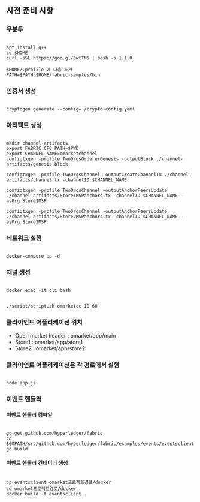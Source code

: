## 사전 준비 사항
### 우분투
<pre><code>
apt install g++
cd $HOME
curl -sSL https://goo.gl/6wtTN5 | bash -s 1.1.0

$HOME/.profile 에 다음 추가
PATH=$PATH:$HOME/fabric-samples/bin
</code></pre>

### 인증서 생성
<pre><code>
cryptogen generate --config=./crypto-config.yaml
</code></pre>

### 아티팩트 생성
<pre><code>
mkdir channel-artifacts
export FABRIC_CFG_PATH=$PWD
export CHANNEL_NAME=omarketchannel
configtxgen -profile TwoOrgsOrdererGenesis -outputBlock ./channel-artifacts/genesis.block

configtxgen -profile TwoOrgsChannel -outputCreateChannelTx ./channel-artifacts/channel.tx -channelID $CHANNEL_NAME

configtxgen -profile TwoOrgsChannel -outputAnchorPeersUpdate ./channel-artifacts/Store1MSPanchors.tx -channelID $CHANNEL_NAME -asOrg Store1MSP

configtxgen -profile TwoOrgsChannel -outputAnchorPeersUpdate ./channel-artifacts/Store2MSPanchors.tx -channelID $CHANNEL_NAME -asOrg Store2MSP
</code></pre>

### 네트워크 실행
<pre><code>
docker-compose up -d
</code></pre>

### 채널 생성
<pre><code>
docker exec -it cli bash
</code></pre>

<pre><code>
./script/script.sh omarketcc 10 60
</code></pre>

### 클라이언트 어플리케이션 위치
* Open market header : omarket/app/main
* Store1             : omarket/app/store1
* Store2             : omarket/app/store2

### 클라이언트 어플리케이션은 각 경로에서 실행
<pre><code>
node app.js
</code></pre>

### 이벤트 핸들러 
#### 이벤트 핸들러 컴파일
<pre><code>
go get github.com/hyperledger/fabric
cd $GOPATH/src/github.com/hyperledger/fabric/examples/events/eventsclient
go build
</code></pre>

#### 이벤트 핸들러 컨테이너 생성
<pre><code>
cp eventsclient omarket프로젝트경로/docker
cd omarket프로젝트경로/docker
docker build -t eventsclient .
</code></pre>
